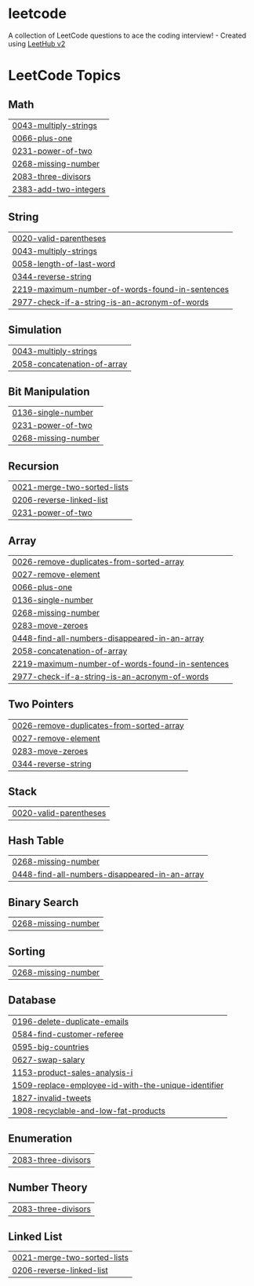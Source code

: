 # leetcode
A collection of LeetCode questions to ace the coding interview! - Created using [LeetHub v2](https://github.com/arunbhardwaj/LeetHub-2.0)

<!---LeetCode Topics Start-->
# LeetCode Topics
## Math
|  |
| ------- |
| [0043-multiply-strings](https://github.com/Adarsh0495/leetcode/tree/master/0043-multiply-strings) |
| [0066-plus-one](https://github.com/Adarsh0495/leetcode/tree/master/0066-plus-one) |
| [0231-power-of-two](https://github.com/Adarsh0495/leetcode/tree/master/0231-power-of-two) |
| [0268-missing-number](https://github.com/Adarsh0495/leetcode/tree/master/0268-missing-number) |
| [2083-three-divisors](https://github.com/Adarsh0495/leetcode/tree/master/2083-three-divisors) |
| [2383-add-two-integers](https://github.com/Adarsh0495/leetcode/tree/master/2383-add-two-integers) |
## String
|  |
| ------- |
| [0020-valid-parentheses](https://github.com/Adarsh0495/leetcode/tree/master/0020-valid-parentheses) |
| [0043-multiply-strings](https://github.com/Adarsh0495/leetcode/tree/master/0043-multiply-strings) |
| [0058-length-of-last-word](https://github.com/Adarsh0495/leetcode/tree/master/0058-length-of-last-word) |
| [0344-reverse-string](https://github.com/Adarsh0495/leetcode/tree/master/0344-reverse-string) |
| [2219-maximum-number-of-words-found-in-sentences](https://github.com/Adarsh0495/leetcode/tree/master/2219-maximum-number-of-words-found-in-sentences) |
| [2977-check-if-a-string-is-an-acronym-of-words](https://github.com/Adarsh0495/leetcode/tree/master/2977-check-if-a-string-is-an-acronym-of-words) |
## Simulation
|  |
| ------- |
| [0043-multiply-strings](https://github.com/Adarsh0495/leetcode/tree/master/0043-multiply-strings) |
| [2058-concatenation-of-array](https://github.com/Adarsh0495/leetcode/tree/master/2058-concatenation-of-array) |
## Bit Manipulation
|  |
| ------- |
| [0136-single-number](https://github.com/Adarsh0495/leetcode/tree/master/0136-single-number) |
| [0231-power-of-two](https://github.com/Adarsh0495/leetcode/tree/master/0231-power-of-two) |
| [0268-missing-number](https://github.com/Adarsh0495/leetcode/tree/master/0268-missing-number) |
## Recursion
|  |
| ------- |
| [0021-merge-two-sorted-lists](https://github.com/Adarsh0495/leetcode/tree/master/0021-merge-two-sorted-lists) |
| [0206-reverse-linked-list](https://github.com/Adarsh0495/leetcode/tree/master/0206-reverse-linked-list) |
| [0231-power-of-two](https://github.com/Adarsh0495/leetcode/tree/master/0231-power-of-two) |
## Array
|  |
| ------- |
| [0026-remove-duplicates-from-sorted-array](https://github.com/Adarsh0495/leetcode/tree/master/0026-remove-duplicates-from-sorted-array) |
| [0027-remove-element](https://github.com/Adarsh0495/leetcode/tree/master/0027-remove-element) |
| [0066-plus-one](https://github.com/Adarsh0495/leetcode/tree/master/0066-plus-one) |
| [0136-single-number](https://github.com/Adarsh0495/leetcode/tree/master/0136-single-number) |
| [0268-missing-number](https://github.com/Adarsh0495/leetcode/tree/master/0268-missing-number) |
| [0283-move-zeroes](https://github.com/Adarsh0495/leetcode/tree/master/0283-move-zeroes) |
| [0448-find-all-numbers-disappeared-in-an-array](https://github.com/Adarsh0495/leetcode/tree/master/0448-find-all-numbers-disappeared-in-an-array) |
| [2058-concatenation-of-array](https://github.com/Adarsh0495/leetcode/tree/master/2058-concatenation-of-array) |
| [2219-maximum-number-of-words-found-in-sentences](https://github.com/Adarsh0495/leetcode/tree/master/2219-maximum-number-of-words-found-in-sentences) |
| [2977-check-if-a-string-is-an-acronym-of-words](https://github.com/Adarsh0495/leetcode/tree/master/2977-check-if-a-string-is-an-acronym-of-words) |
## Two Pointers
|  |
| ------- |
| [0026-remove-duplicates-from-sorted-array](https://github.com/Adarsh0495/leetcode/tree/master/0026-remove-duplicates-from-sorted-array) |
| [0027-remove-element](https://github.com/Adarsh0495/leetcode/tree/master/0027-remove-element) |
| [0283-move-zeroes](https://github.com/Adarsh0495/leetcode/tree/master/0283-move-zeroes) |
| [0344-reverse-string](https://github.com/Adarsh0495/leetcode/tree/master/0344-reverse-string) |
## Stack
|  |
| ------- |
| [0020-valid-parentheses](https://github.com/Adarsh0495/leetcode/tree/master/0020-valid-parentheses) |
## Hash Table
|  |
| ------- |
| [0268-missing-number](https://github.com/Adarsh0495/leetcode/tree/master/0268-missing-number) |
| [0448-find-all-numbers-disappeared-in-an-array](https://github.com/Adarsh0495/leetcode/tree/master/0448-find-all-numbers-disappeared-in-an-array) |
## Binary Search
|  |
| ------- |
| [0268-missing-number](https://github.com/Adarsh0495/leetcode/tree/master/0268-missing-number) |
## Sorting
|  |
| ------- |
| [0268-missing-number](https://github.com/Adarsh0495/leetcode/tree/master/0268-missing-number) |
## Database
|  |
| ------- |
| [0196-delete-duplicate-emails](https://github.com/Adarsh0495/leetcode/tree/master/0196-delete-duplicate-emails) |
| [0584-find-customer-referee](https://github.com/Adarsh0495/leetcode/tree/master/0584-find-customer-referee) |
| [0595-big-countries](https://github.com/Adarsh0495/leetcode/tree/master/0595-big-countries) |
| [0627-swap-salary](https://github.com/Adarsh0495/leetcode/tree/master/0627-swap-salary) |
| [1153-product-sales-analysis-i](https://github.com/Adarsh0495/leetcode/tree/master/1153-product-sales-analysis-i) |
| [1509-replace-employee-id-with-the-unique-identifier](https://github.com/Adarsh0495/leetcode/tree/master/1509-replace-employee-id-with-the-unique-identifier) |
| [1827-invalid-tweets](https://github.com/Adarsh0495/leetcode/tree/master/1827-invalid-tweets) |
| [1908-recyclable-and-low-fat-products](https://github.com/Adarsh0495/leetcode/tree/master/1908-recyclable-and-low-fat-products) |
## Enumeration
|  |
| ------- |
| [2083-three-divisors](https://github.com/Adarsh0495/leetcode/tree/master/2083-three-divisors) |
## Number Theory
|  |
| ------- |
| [2083-three-divisors](https://github.com/Adarsh0495/leetcode/tree/master/2083-three-divisors) |
## Linked List
|  |
| ------- |
| [0021-merge-two-sorted-lists](https://github.com/Adarsh0495/leetcode/tree/master/0021-merge-two-sorted-lists) |
| [0206-reverse-linked-list](https://github.com/Adarsh0495/leetcode/tree/master/0206-reverse-linked-list) |
<!---LeetCode Topics End-->